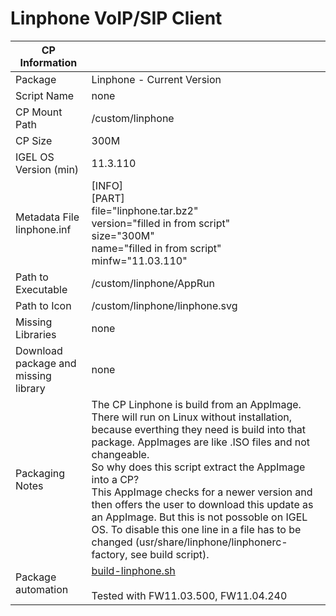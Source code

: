 # Linphone VoIP/SIP Client

|  CP Information |            |
|--------------------|------------|
| Package | Linphone - Current Version |
| Script Name | none |
| CP Mount Path | /custom/linphone |
| CP Size | 300M |
| IGEL OS Version (min) | 11.3.110 |
| Metadata File <br /> linphone.inf | [INFO] <br /> [PART] <br /> file="linphone.tar.bz2" <br /> version="filled in from script" <br /> size="300M" <br /> name="filled in from script" <br /> minfw="11.03.110" |
| Path to Executable | /custom/linphone/AppRun |
| Path to Icon | /custom/linphone/linphone.svg|
| Missing Libraries | none |
| Download package and missing library | none |
| Packaging Notes | The CP Linphone is build from an AppImage. There will run on Linux without installation,  because everthing they need is build into that package. AppImages are like .ISO files and not changeable.<br /> So why does this script extract the AppImage into a CP?<br /> This AppImage checks for a newer version and then offers the user to download this update as an AppImage. But this is not possoble on IGEL OS. To disable this one line in a file has to be changed (usr/share/linphone/linphonerc-factory, see build script).|
|Package automation | [build-linphone.sh](build-linphone.sh) <br /><br /> Tested with FW11.03.500, FW11.04.240 |